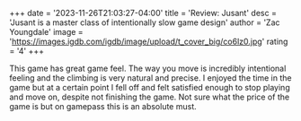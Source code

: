 +++
date = '2023-11-26T21:03:27-04:00'
title = 'Review: Jusant'
desc = 'Jusant is a master class of intentionally slow game design'
author = 'Zac Youngdale'
image = 'https://images.igdb.com/igdb/image/upload/t_cover_big/co6lz0.jpg'
rating = '4'
+++

This game has great game feel. The way you move is incredibly intentional feeling and the climbing is very natural and precise. I enjoyed the time in the game but at a certain point I fell off and felt satisfied enough to stop playing and move on, despite not finishing the game. Not sure what the price of the game is but on gamepass this is an absolute must.